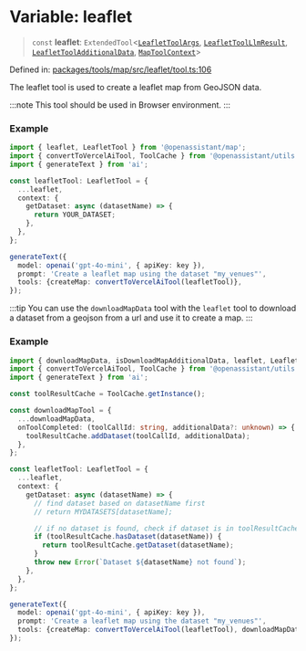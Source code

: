 # Variable: leaflet

> `const` **leaflet**: `ExtendedTool`\<[`LeafletToolArgs`](../type-aliases/LeafletToolArgs.md), [`LeafletToolLlmResult`](../type-aliases/LeafletToolLlmResult.md), [`LeafletToolAdditionalData`](../type-aliases/LeafletToolAdditionalData.md), [`MapToolContext`](../type-aliases/MapToolContext.md)\>

Defined in: [packages/tools/map/src/leaflet/tool.ts:106](https://github.com/GeoDaCenter/openassistant/blob/0f7bf760e453a1735df9463dc799b04ee2f630fd/packages/tools/map/src/leaflet/tool.ts#L106)

The leaflet tool is used to create a leaflet map from GeoJSON data.

:::note
This tool should be used in Browser environment.
:::

### Example
```ts
import { leaflet, LeafletTool } from '@openassistant/map';
import { convertToVercelAiTool, ToolCache } from '@openassistant/utils';
import { generateText } from 'ai';

const leafletTool: LeafletTool = {
  ...leaflet,
  context: {
    getDataset: async (datasetName) => {
      return YOUR_DATASET;
    },
  },
};

generateText({
  model: openai('gpt-4o-mini', { apiKey: key }),
  prompt: 'Create a leaflet map using the dataset "my_venues"',
  tools: {createMap: convertToVercelAiTool(leafletTool)},
});
```

:::tip
You can use the `downloadMapData` tool with the `leaflet` tool to download a dataset from a geojson from a url and use it to create a map.
:::

### Example
```ts
import { downloadMapData, isDownloadMapAdditionalData, leaflet, LeafletTool } from '@openassistant/map';
import { convertToVercelAiTool, ToolCache } from '@openassistant/utils';
import { generateText } from 'ai';

const toolResultCache = ToolCache.getInstance();

const downloadMapTool = {
  ...downloadMapData,
  onToolCompleted: (toolCallId: string, additionalData?: unknown) => {
    toolResultCache.addDataset(toolCallId, additionalData);
  },
};

const leafletTool: LeafletTool = {
  ...leaflet,
  context: {
    getDataset: async (datasetName) => {
      // find dataset based on datasetName first
      // return MYDATASETS[datasetName];

      // if no dataset is found, check if dataset is in toolResultCache
      if (toolResultCache.hasDataset(datasetName)) {
        return toolResultCache.getDataset(datasetName);
      }
      throw new Error(`Dataset ${datasetName} not found`);
    },
  },
};

generateText({
  model: openai('gpt-4o-mini', { apiKey: key }),
  prompt: 'Create a leaflet map using the dataset "my_venues"',
  tools: {createMap: convertToVercelAiTool(leafletTool), downloadMapData: convertToVercelAiTool(downloadMapTool)},
});
```
